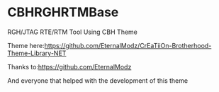 # CBHRGHRTMBase
  RGH/JTAG RTE/RTM Tool Using CBH Theme
  
Theme here:https://github.com/EternalModz/CrEaTiiOn-Brotherhood-Theme-Library-NET

Thanks to:https://github.com/EternalModz

And everyone that helped with the development of this theme